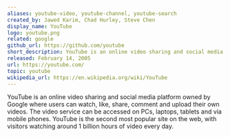 ```yaml
---
aliases: youtube-video, youtube-channel, youtube-search
created_by: Jawed Karim, Chad Hurley, Steve Chen
display_name: YouTube
logo: youtube.png
related: google
github_url: https://github.com/youtube
short_description: YouTube is an online video sharing and social media platform owned by Google.
released: February 14, 2005
url: https://youtube.com/
topic: youtube
wikipedia_url: https://en.wikipedia.org/wiki/YouTube
---
```

YouTube is an online video sharing and social media platform owned by Google where users can watch, like, share, comment and upload their own videos. The video service can be accessed on PCs, laptops, tablets and via mobile phones. YouTube is the second most popular site on the web, with visitors watching around 1 billion hours of video every day.
